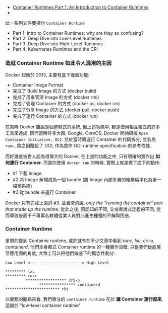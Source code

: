 
- [Container Runtimes Part 1: An Introduction to Container Runtimes](https://www.ianlewis.org/en/container-runtimes-part-1-introduction-container-r)
- [](https://www.ianlewis.org/en/container-runtimes-part-2-anatomy-low-level-contai)

此一系列文件要探討 `Container Runtime`

- Part 1: Intro to Container Runtimes: why are they so confusing?
- Part 2: Deep Dive into Low-Level Runtimes
- Part 3: Deep Dive into High-Level Runtimes
- Part 4: Kubernetes Runtimes and the CRI

### 造就 Container Runtime 如此令人混淆的主因

Docker 起始於 2013, 主要有底下幾個功能:

* Container Image Format
* 完成了 Build Image 的方式 (docker build)
* 完成了用來管理 Image 的方式 (docker rmi)
* 完成了管理 Container 的方式 (docker ps, docker rm)
* 完成了分享 Image 的方式 (docker pull, docker push)
* 完成了運行 Container 的方式 (docker run)

在當時 Docker 雖說是個整體式的系統, 但上述功能中, 都是使用相互獨立的許多工具來達成. 因而當時許多大廠, Google, CoreOS, Docker 開始研擬 `Open Container Initiative, OCI`. 並於當時將運行 Container 的代碼拆分, 並名為 `runc`, 將之捐贈給了 OCI, 作為實作 OCI runtime specification 的參考依據.

而好幾度被世人認為很偉大的 Docker, 在上述的功能之中, 只有明確的實作出 **如何運行 Container**. 而當你使用 `docker run` 的時候, 實際上就是做了底下的動作:

- #1 下載 Image
- #2 將 Image 解開成為一個 bundle (將 Image 內部多層的結構扁平化為單一檔案系統)
- #3 從 bundle 來運行 Container

Docker 只有完成上面的 #3. 並且澄清說, *only the "running the container" part that made up the runtime*. 從此之後, 因認知的不同, 又或者說式定義的不同, 從而導致後面千千萬萬名軟體從業人員對此產生種種的不解與困惑.


### Container Runtime

單單的提到 Container runtime, 或許就有在不少文章中看到 *runc*, *lxc*, *cri-o*, *containerd*, 他們本身都式 Container runtime 的一種實作沒錯, 只是我們從底層至應用面的角度, 大致上可以把他們做底下的概念性劃分:

```
Low Level <-----------------------> High Level

********* lxc
********* runc
         ****************** cri-o
               **************** containerd
************************ rkt
```

以實務的觀點來看, 我們專注的 `container runtime` 在於 **讓 Container 運行起來**, 這屬於 "low-level container runtime"

